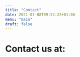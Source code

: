 ```yaml
---
title: "Contact"
date: 2021-07-08T09:52:22+01:00
menu: "main"
draft: false
---
```


# Contact us at: